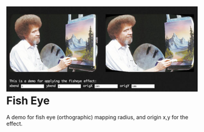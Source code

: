 ![fish-eye](https://github.com/victusfate/fish-eye/raw/gh-pages/fish-eye.jpg)
Fish Eye
===

A demo for fish eye (orthographic) mapping radius, and origin x,y for the effect.

